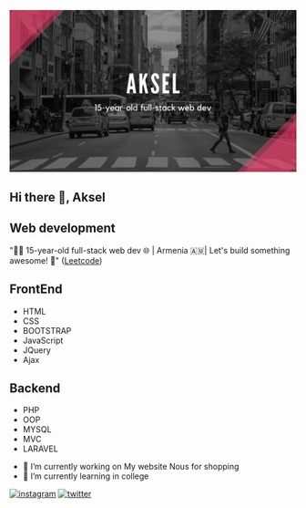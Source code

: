 ![Web development](https://github.com/Aksel588/Aksel588/blob/main/Untitled%20design.png)
 
## Hi there 👋, Aksel
## Web development
"👨‍💻 15-year-old full-stack web dev 🌐 | Armenia 🇦🇲| Let's build something awesome! 🚀"
([Leetcode]((https://leetcode.com/akse1588/)))
  ## FrontEnd
  * HTML
  * CSS
  * BOOTSTRAP
  * JavaScript
  * JQuery
  * Ajax
 ## Backend
 * PHP
 * OOP
 * MYSQL
 * MVC
 * LARAVEL


- 🔭 I’m currently working on My website Nous for shopping 
- 🌱 I’m currently learning in  college 


[<img src='https://cdn.jsdelivr.net/npm/simple-icons@3.0.1/icons/instagram.svg' alt='instagram' height='40'>](https://www.instagram.com/https://www.instagram.com/boys.who.code//)  [<img src='https://cdn.jsdelivr.net/npm/simple-icons@3.0.1/icons/twitter.svg' alt='twitter' height='40'>](https://twitter.com/https://twitter.com/AkselDeveloper)  

